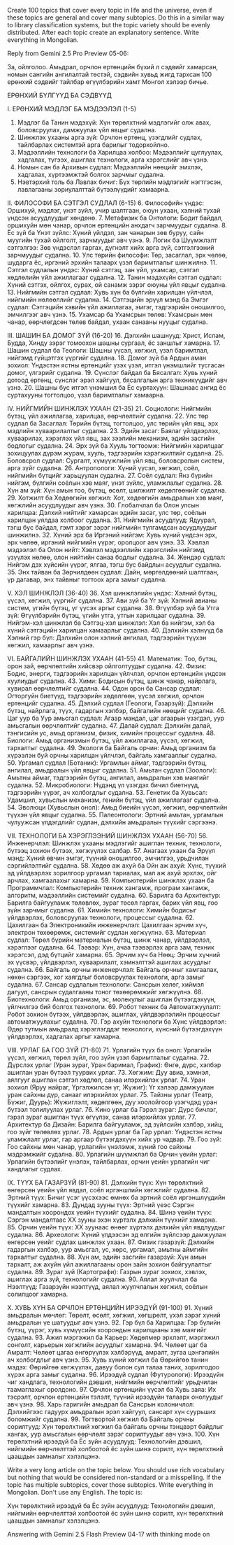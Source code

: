 Create 100 topics that cover every topic in life and the universe, even if these topics are general and cover many subtopics. Do this in a similar way to library classification systems, but the topic variety should be evenly distributed. After each topic create an explanatory sentence. Write everything in Mongolian.

Reply from Gemini 2.5 Pro Preview 05-06:

За, ойлголоо. Амьдрал, орчлон ертөнцийн бүхий л сэдвийг хамарсан, номын сангийн ангилалтай төстэй, сэдвийн хувьд жигд тархсан 100 ерөнхий сэдвийг тайлбар өгүүлбэрийн хамт Монгол хэлээр бичье.

ЕРӨНХИЙ БҮЛГҮҮД БА СЭДВҮҮД

I. ЕРӨНХИЙ МЭДЛЭГ БА МЭДЭЭЛЭЛ (1-5)
1. Мэдлэг ба Танин мэдэхүй: Хүн төрөлхтний мэдлэгийг олж авах, боловсруулах, дамжуулах үйл явцыг судална.
2. Шинжлэх ухааны арга зүй: Орчлон ертөнц, үзэгдлийг судлах, тайлбарлах системтэй арга барилыг тодорхойлно.
3. Мэдээллийн технологи ба Харилцаа холбоо: Мэдээллийг цуглуулах, хадгалах, түгээх, ашиглах технологи, арга хэрэгслийг авч үзнэ.
4. Номын сан ба Архивын судлал: Мэдээллийн нөөцийг эмхлэх, хадгалах, хүртээмжтэй болгох зарчмыг судална.
5. Нэвтэрхий толь ба Лавлах бичиг: Бүх төрлийн мэдлэгийг нэгтгэсэн, лавлагааны зориулалттай бүтээлүүдийг хамаарна.

II. ФИЛОСОФИ БА СЭТГЭЛ СУДЛАЛ (6-15)
6. Философийн үндэс: Оршихуй, мэдлэг, үнэт зүйл, учир шалтгаан, оюун ухаан, хэлний тухай үндсэн асуудлуудыг хөндөнө.
7. Метафизик ба Онтологи: Бодит байдал, оршихуйн мөн чанар, орчлон ертөнцийн анхдагч зарчмуудыг судална.
8. Ёс зүй ба Үнэт зүйлс: Хүний үйлдэл, зан чанарын зөв буруу, сайн муугийн тухай ойлголт, зарчмуудыг авч үзнэ.
9. Логик ба Шүүмжлэлт сэтгэлгээ: Зөв үндэслэл гаргах, дүгнэлт хийх арга зүй, сэтгэлгээний зарчмуудыг судална.
10. Улс төрийн философи: Төр, засаглал, эрх чөлөө, шударга ёс, иргэний эрхийн талаарх үзэл баримтлалыг шинжилнэ.
11. Сэтгэл судлалын үндэс: Хүний сэтгэц, зан үйл, ухамсар, сэтгэл хөдлөлийн үйл ажиллагааг судална.
12. Танин мэдэхүйн сэтгэл судлал: Хүний сэтгэх, ойлгох, сурах, ой санамж зэрэг оюуны үйл явцыг судална.
13. Нийгмийн сэтгэл судлал: Хувь хүн ба бүлгийн харилцан үйлчлэл, нийгмийн нөлөөллийг судална.
14. Сэтгэцийн эрүүл мэнд ба Эмгэг судлал: Сэтгэцийн хэвийн үйл ажиллагаа, эмгэг, тэдгээрийн оношилгоо, эмчилгээг авч үзнэ.
15. Ухамсар ба Ухамсрын төлөв: Ухамсрын мөн чанар, өөрчлөгдсөн төлөв байдал, ухаан санааны нууцыг судална.

III. ШАШИН БА ДОМОГ ЗҮЙ (16-20)
16. Дэлхийн шашнууд: Христ, Ислам, Будда, Хинду зэрэг томоохон шашны сургаал, ёс заншлыг хамарна.
17. Шашин судлал ба Теологи: Шашны үүсэл, хөгжил, үзэл баримтлал, нийгэмд гүйцэтгэх үүргийг судална.
18. Домог зүй ба Ардын аман зохиол: Үндэстэн ястны ертөнцийг үзэх үзэл, итгэл үнэмшлийг тусгасан домог, үлгэрийг судална.
19. Сүнслэг байдал ба Бясалгал: Хувь хүний дотоод ертөнц, сүнслэг эрэл хайгуул, бясалгалын арга техникүүдийг авч үзнэ.
20. Шашны бус итгэл үнэмшил ба Ёс суртахуун: Шашнаас ангид ёс суртахууны тогтолцоо, үзэл баримтлалыг хамаарна.

IV. НИЙГМИЙН ШИНЖЛЭХ УХААН (21-35)
21. Социологи: Нийгмийн бүтэц, үйл ажиллагаа, харилцаа, өөрчлөлтийг судална.
22. Улс төр судлал ба Засаглал: Төрийн бүтэц, тогтолцоо, улс төрийн үйл явц, эрх мэдлийн хуваарилалтыг судална.
23. Эдийн засаг: Баялаг үйлдвэрлэх, хуваарилах, хэрэглэх үйл явц, зах зээлийн механизм, эдийн засгийн бодлогыг судална.
24. Эрх зүй ба Хууль тогтоомж: Нийгмийн харилцааг зохицуулах дүрэм журам, хууль, тэдгээрийн хэрэгжилтийг судална.
25. Боловсрол судлал: Сургалт, хүмүүжлийн үйл явц, боловсролын систем, арга зүйг судална.
26. Антропологи: Хүний үүсэл, хөгжил, соёл, нийгмийн бүтцийг харьцуулан судална.
27. Соёл судлал: Янз бүрийн нийгэм, бүлгийн соёлын хэв маяг, үнэт зүйлс, уламжлалыг судална.
28. Хүн ам зүй: Хүн амын тоо, бүтэц, өсөлт, шилжилт хөдөлгөөнийг судална.
29. Хотжилт ба Хөдөөгийн хөгжил: Хот, хөдөөгийн амьдралын хэв маяг, хөгжлийн асуудлуудыг авч үзнэ.
30. Глобалчлал ба Олон улсын харилцаа: Дэлхий нийтийг хамарсан эдийн засаг, улс төр, соёлын харилцан уялдаа холбоог судална.
31. Нийгмийн асуудлууд: Ядуурал, тэгш бус байдал, гэмт хэрэг зэрэг нийгмийн тулгамдсан асуудлуудыг шинжилнэ.
32. Хүний эрх ба Иргэний нийгэм: Хувь хүний үндсэн эрх, эрх чөлөө, иргэний нийгмийн үүрэг, оролцоог авч үзнэ.
33. Хэвлэл мэдээлэл ба Олон нийт: Хэвлэл мэдээллийн хэрэгслийн нийгэмд үзүүлэх нөлөө, олон нийтийн санаа бодлыг судална.
34. Жендэр судлал: Нийгэм дэх хүйсийн үүрэг, ялгаа, тэгш бус байдлын асуудлыг судална.
35. Энх тайван ба Зөрчилдөөн судлал: Дайн, мөргөлдөөний шалтгаан, үр дагавар, энх тайвныг тогтоох арга замыг судална.

V. ХЭЛ ШИНЖЛЭЛ (36-40)
36. Хэл шинжлэлийн үндэс: Хэлний бүтэц, үүсэл, хөгжил, үүргийг судална.
37. Ави зүй ба Үг зүй: Хэлний авианы систем, үгийн бүтэц, үг үүсэх аргыг судална.
38. Өгүүлбэр зүй ба Утга зүй: Өгүүлбэрийн бүтэц, үгийн утга, утгын харилцааг судална.
39. Нийгэм-хэл шинжлэл ба Сэтгэц-хэл шинжлэл: Хэл ба нийгэм, хэл ба хүний сэтгэцийн харилцан хамаарлыг судална.
40. Дэлхийн хэлнүүд ба Хэлний гэр бүл: Дэлхийн олон хэлний ангилал, тэдгээрийн түүхэн хөгжил, хамаарлыг авч үзнэ.

VI. БАЙГАЛИЙН ШИНЖЛЭХ УХААН (41-55)
41. Математик: Тоо, бүтэц, орон зай, өөрчлөлтийн хийсвэр ойлголтуудыг судална.
42. Физик: Бодис, энерги, тэдгээрийн харилцан үйлчлэл, орчлон ертөнцийн үндсэн хуулиудыг судална.
43. Хими: Бодисын бүтэц, шинж чанар, найрлага, хувирал өөрчлөлтийг судална.
44. Одон орон ба Сансар судлал: Огторгуйн биетүүд, тэдгээрийн хөдөлгөөн, үүсэл хөгжил, орчлон ертөнцийг судална.
45. Дэлхий судлал (Геологи, Газарзүй): Дэлхийн бүтэц, найрлага, түүх, гадаргын хэлбэр, байгалийн нөөцийг судална.
46. Цаг уур ба Уур амьсгал судлал: Агаар мандал, цаг агаарын үзэгдэл, уур амьсгалын өөрчлөлтийг судална.
47. Далай судлал: Дэлхийн далай, тэнгисийн ус, амьд организм, физик, химийн процессыг судална.
48. Биологи: Амьд организмын бүтэц, үйл ажиллагаа, үүсэл, хөгжил, тархалтыг судална.
49. Экологи ба Байгаль орчин: Амьд организм ба хүрээлэн буй орчны харилцан үйлчлэл, байгаль хамгааллыг судална.
50. Ургамал судлал (Ботаник): Ургамлын аймаг, тэдгээрийн бүтэц, ангилал, амьдралын үйл явцыг судална.
51. Амьтан судлал (Зоологи): Амьтны аймаг, тэдгээрийн бүтэц, ангилал, амьдралын хэв маягийг судална.
52. Микробиологи: Нүдэнд үл үзэгдэх бичил биетнүүд, тэдгээрийн үүрэг, ач холбогдлыг судална.
53. Генетик ба Хувьсал: Удамшил, хувьслын механизм, генийн бүтэц, үйл ажиллагааг судална.
54. Эволюци (Хувьслын онол): Амьд биеийн үүсэл, хөгжил, өөрчлөлтийн түүхэн үйл явцыг судална.
55. Палеонтологи: Эртний амьтан, ургамлын чулуужсан үлдэгдлийг судлан, дэлхийн амьдралын түүхийг сэргээнэ.

VII. ТЕХНОЛОГИ БА ХЭРЭГЛЭЭНИЙ ШИНЖЛЭХ УХААН (56-70)
56. Инженерчлэл: Шинжлэх ухааны мэдлэгийг ашиглан техник, технологи, бүтээц зохион бүтээх, хөгжүүлэх салбар.
57. Анагаах ухаан ба Эрүүл мэнд: Хүний өвчин эмгэг, түүний оношилгоо, эмчилгээ, урьдчилан сэргийлэлтийг судална.
58. Хөдөө аж ахуй ба Ойн аж ахуй: Хүнс, түүхий эд үйлдвэрлэх зорилгоор ургамал тариалах, мал аж ахуй эрхлэх, ойг арчлах, хамгаалахыг хамарна.
59. Компьютерийн шинжлэх ухаан ба Программчлал: Компьютерийн техник хангамж, програм хангамж, алгоритм, мэдээллийн системийг судална.
60. Барилга ба Архитектур: Барилга байгууламж төлөвлөх, зураг төсөл гаргах, барих үйл явц, гоо зүйн зарчмыг судална.
61. Химийн технологи: Химийн бодисыг үйлдвэрлэх, боловсруулах технологи, процессыг судална.
62. Цахилгаан ба Электроникийн инженерчлэл: Цахилгаан эрчим хүч, электрон төхөөрөмж, системийг судлан хөгжүүлнэ.
63. Материал судлал: Төрөл бүрийн материалын бүтэц, шинж чанар, үйлдвэрлэл, хэрэглээг судална.
64. Тээвэр: Хүн, ачаа тээвэрлэх арга зам, техник хэрэгсэл, дэд бүтцийг хамарна.
65. Эрчим хүч ба Нөөц: Эрчим хүчний эх үүсвэр, үйлдвэрлэл, хуваарилалт, хэмнэлттэй ашиглах асуудлыг судална.
66. Байгаль орчны инженерчлэл: Байгаль орчныг хамгаалах, нөхөн сэргээх, хог хаягдлыг боловсруулах технологи, арга замыг судална.
67. Сансар судлалын технологи: Сансрын хөлөг, хиймэл дагуул, сансрын судалгааны тоног төхөөрөмжийг хөгжүүлнэ.
68. Биотехнологи: Амьд организм, эс, молекулыг ашиглан бүтээгдэхүүн, үйлчилгээ бий болгох технологи.
69. Робот техник ба Автоматжуулалт: Робот зохион бүтээх, үйлдвэрлэх, ашиглах, үйлдвэрлэлийн процессыг автоматжуулахыг судална.
70. Гэр ахуйн технологи ба Хүнс үйлдвэрлэл: Өдөр тутмын амьдралд хэрэглэгддэг технологи, хүнсний бүтээгдэхүүн үйлдвэрлэх, хадгалах аргыг хамарна.

VIII. УРЛАГ БА ГОО ЗҮЙ (71-80)
71. Урлагийн түүх ба онол: Урлагийн үүсэл, хөгжил, төрөл зүйл, гоо зүйн үзэл баримтлалыг судална.
72. Дүрслэх урлаг (Уран зураг, Уран баримал, График): Өнгө, дүрс, хэлбэр ашиглан уран бүтээл туурвих урлаг.
73. Хөгжим: Дуу авиа, хэмнэл, аялгууг ашиглан сэтгэл хөдлөл, санаа илэрхийлэх урлаг.
74. Уран зохиол (Яруу найраг, Үргэлжилсэн үг, Жүжиг): Үг хэлээр дамжуулан уран сайхны дүр, санааг илэрхийлэх урлаг.
75. Тайзны урлаг (Театр, Бүжиг, Дуурь): Жүжиглэлт, хөдөлгөөн, дуу хоолойгоор үзэгчдэд уран бүтээл толилуулах урлаг.
76. Кино урлаг ба Гэрэл зураг: Дүрс бичлэг, гэрэл зураг ашиглан түүх өгүүлэх, санаа илэрхийлэх урлаг.
77. Архитектур ба Дизайн: Барилга байгууламж, эд зүйлсийн хэлбэр, хийц, гоо зүйг төлөвлөх урлаг.
78. Ардын урлаг ба Гар урлал: Үндэстэн ястны уламжлалт урлаг, гар аргаар бүтээгдэхүүн хийх ур чадвар.
79. Гоо зүй: Гоо сайхны мөн чанар, урлагийн үнэлэмж, хүний гоо сайхны мэдрэмжийг судална.
80. Урлагийн шүүмжлэл ба Орчин үеийн урлаг: Урлагийн бүтээлийг үнэлэх, тайлбарлах, орчин үеийн урлагийн чиг хандлагыг судлах.

IX. ТҮҮХ БА ГАЗАРЗҮЙ (81-90)
81. Дэлхийн түүх: Хүн төрөлхтний өнгөрсөн үеийн үйл явдал, соёл иргэншлийн хөгжлийг судална.
82. Эртний түүх: Бичиг үсэг үүсэхээс өмнөх ба эртний соёл иргэншлүүдийн түүхийг хамарна.
83. Дундад зууны түүх: Эртний үеэс Сэргэн мандалтын хоорондох үеийн түүхийг судална.
84. Шинэ үеийн түүх: Сэргэн мандалтаас XX зууны эхэн хүртэлх дэлхийн түүхийг хамарна.
85. Орчин үеийн түүх: XX зуунаас өнөөг хүртэлх дэлхийн үйл явдлуудыг судална.
86. Археологи: Хүний үлдээсэн эд өлгийн зүйлсээр дамжуулан өнгөрсөн үеийг судлах шинжлэх ухаан.
87. Физик газарзүй: Дэлхийн гадаргын хэлбэр, уур амьсгал, ус, хөрс, ургамал, амьтны аймгийн тархалтыг судална.
88. Хүн ам, эдийн засгийн газарзүй: Хүн амын тархалт, аж ахуйн үйл ажиллагааны орон зайн зохион байгуулалтыг судална.
89. Зураг зүй (Картографи): Газрын зураг зохиох, хэвлэх, ашиглах арга зүй, технологийг судална.
90. Аялал жуулчлал ба Нээлтүүд: Газарзүйн нээлтүүд, аялал жуулчлалын хөгжил, соёлын солилцоог хамарна.

X. ХУВЬ ХҮН БА ОРЧЛОН ЕРТӨНЦИЙН ИРЭЭДҮЙ (91-100)
91. Хүний амьдралын мөчлөг: Төрөлт, өсөлт, хөгжил, хөгшрөлт, үхэл зэрэг хүний амьдралын үе шатуудыг авч үзнэ.
92. Гэр бүл ба Харилцаа: Гэр бүлийн бүтэц, үүрэг, хувь хүмүүсийн хоорондын харилцааны хэв маягийг судална.
93. Ажил мэргэжил ба Карьер: Хөдөлмөр эрхлэлт, мэргэжил сонголт, карьерын хөгжлийн асуудлыг хамарна.
94. Чөлөөт цаг ба Амралт: Чөлөөт цагаа өнгөрүүлэх хэлбэрүүд, амралт, зугаа цэнгэлийн ач холбогдлыг авч үзнэ.
95. Хувь хүний хөгжил ба Өөрийгөө танин мэдэх: Өөрийгөө хөгжүүлэх, давуу болон сул талаа таних, зорилгодоо хүрэх арга замыг судална.
96. Ирээдүй судлал (Футурологи): Ирээдүйн чиг хандлага, технологийн дэвшил, нийгмийн өөрчлөлтийг урьдчилан таамаглахыг оролдоно.
97. Орчлон ертөнцийн үүсэл ба Хувь заяа: Их тэсрэлт, орчлон ертөнцийн тэлэлт, түүний ирээдүйн талаарх онолуудыг авч үзнэ.
98. Харь гаригийн амьдрал ба Сансрын колоничлол: Дэлхийгээс гадуурх амьдралын эрэл хайгуул, сансарт хүн суурьших боломжийг судална.
99. Тогтвортой хөгжил ба Байгаль орчны сорилтууд: Хүн төрөлхтний хөгжил ба байгаль орчны тэнцвэрт байдлыг хангах, уур амьсгалын өөрчлөлт зэрэг сорилтуудыг авч үзнэ.
100. Хүн төрөлхтний ирээдүй ба Ёс зүйн асуудлууд: Технологийн дэвшил, нийгмийн өөрчлөлттэй холбоотой ёс зүйн шинэ сорилт, хүн төрөлхтний цаашдын замналыг хэлэлцэнэ.


Write a very long article on the topic below. You should use rich vocabulary but nothing that would be considered non-standard or a misspelling. If the topic has multiple subtopics, cover those subtopics. Write everything in Mongolian. Don't use any English. The topic is: 

Хүн төрөлхтний ирээдүй ба Ёс зүйн асуудлууд: Технологийн дэвшил, нийгмийн өөрчлөлттэй холбоотой ёс зүйн шинэ сорилт, хүн төрөлхтний цаашдын замналыг хэлэлцэнэ.

Answering with Gemini 2.5 Flash Preview 04-17 with thinking mode on